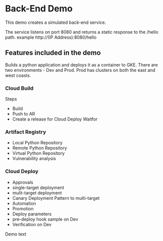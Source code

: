 # Back-End Demo

This demo creates a simulated back-end service.

The service listens on port 8080 and returns a static response to the /hello path. example http://(IP Address):8080/hello

## Features included in the demo

Builds a python application and deploys it as a container to GKE.  There are two environments - Dev and Prod.  Prod has clusters on both the east and west coasts.

### Cloud Build
Steps
- Build
- Push to AR
- Create a release for Cloud Deploy
Waitfor

### Artifact Registry
- Local Python Repository
- Remote Python Repository
- Virtual Python Repository
- Vulnerability analysis

### Cloud Deploy
- Approvals
- single-target deployment
- mulit-target deployment
- Canary Deployment Pattern to multi-target
- Automation
- Promotion
- Deploy parameters
- pre-deploy hook sample on Dev
- Verification on Dev


Demo text
